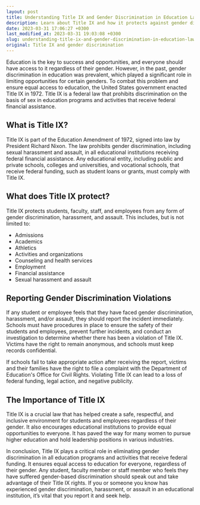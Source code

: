 ```yaml
---
layout: post
title: Understanding Title IX and Gender Discrimination in Education Law
description: Learn about Title IX and how it protects against gender discrimination in education law for students and employees in the United States.
date: 2023-03-31 17:06:27 +0300
last_modified_at: 2023-03-31 19:03:08 +0300
slug: understanding-title-ix-and-gender-discrimination-in-education-law
original: Title IX and gender discrimination
---
```

Education is the key to success and opportunities, and everyone should have access to it regardless of their gender. However, in the past, gender discrimination in education was prevalent, which played a significant role in limiting opportunities for certain genders. To combat this problem and ensure equal access to education, the United States government enacted Title IX in 1972. Title IX is a federal law that prohibits discrimination on the basis of sex in education programs and activities that receive federal financial assistance.

## What is Title IX?

Title IX is part of the Education Amendment of 1972, signed into law by President Richard Nixon. The law prohibits gender discrimination, including sexual harassment and assault, in all educational institutions receiving federal financial assistance. Any educational entity, including public and private schools, colleges and universities, and vocational schools, that receive federal funding, such as student loans or grants, must comply with Title IX.

## What does Title IX protect?

Title IX protects students, faculty, staff, and employees from any form of gender discrimination, harassment, and assault. This includes, but is not limited to:

* Admissions
* Academics
* Athletics
* Activities and organizations
* Counseling and health services
* Employment
* Financial assistance
* Sexual harassment and assault

## Reporting Gender Discrimination Violations

If any student or employee feels that they have faced gender discrimination, harassment, and/or assault, they should report the incident immediately. Schools must have procedures in place to ensure the safety of their students and employees, prevent further incidents, and conduct an investigation to determine whether there has been a violation of Title IX. Victims have the right to remain anonymous, and schools must keep records confidential.

If schools fail to take appropriate action after receiving the report, victims and their families have the right to file a complaint with the Department of Education's Office for Civil Rights. Violating Title IX can lead to a loss of federal funding, legal action, and negative publicity.

## The Importance of Title IX

Title IX is a crucial law that has helped create a safe, respectful, and inclusive environment for students and employees regardless of their gender. It also encourages educational institutions to provide equal opportunities to everyone. It has paved the way for many women to pursue higher education and hold leadership positions in various industries.

In conclusion, Title IX plays a critical role in eliminating gender discrimination in all education programs and activities that receive federal funding. It ensures equal access to education for everyone, regardless of their gender. Any student, faculty member or staff member who feels they have suffered gender-based discrimination should speak out and take advantage of their Title IX rights. If you or someone you know has experienced gender discrimination, harassment, or assault in an educational institution, it’s vital that you report it and seek help.